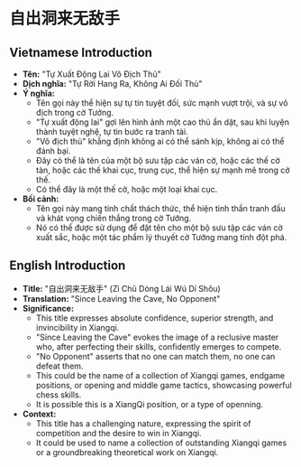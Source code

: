 # 自出洞来无敌手

## Vietnamese Introduction

* **Tên:** "Tự Xuất Động Lai Vô Địch Thủ"
* **Dịch nghĩa:** "Tự Rời Hang Ra, Không Ai Đối Thủ"
* **Ý nghĩa:**
    * Tên gọi này thể hiện sự tự tin tuyệt đối, sức mạnh vượt trội, và sự vô địch trong cờ Tướng.
    * "Tự xuất động lai" gợi lên hình ảnh một cao thủ ẩn dật, sau khi luyện thành tuyệt nghệ, tự tin bước ra tranh tài.
    * "Vô địch thủ" khẳng định không ai có thể sánh kịp, không ai có thể đánh bại.
    * Đây có thể là tên của một bộ sưu tập các ván cờ, hoặc các thế cờ tàn, hoặc các thế khai cục, trung cục, thể hiện sự mạnh mẽ trong cờ thế.
    * Có thể đây là một thế cờ, hoặc một loại khai cục.
* **Bối cảnh:**
    * Tên gọi này mang tính chất thách thức, thể hiện tinh thần tranh đấu và khát vọng chiến thắng trong cờ Tướng.
    * Nó có thể được sử dụng để đặt tên cho một bộ sưu tập các ván cờ xuất sắc, hoặc một tác phẩm lý thuyết cờ Tướng mang tính đột phá.

## English Introduction

* **Title:** "自出洞来无敌手" (Zì Chū Dòng Lái Wú Dí Shǒu)
* **Translation:** "Since Leaving the Cave, No Opponent"
* **Significance:**
    * This title expresses absolute confidence, superior strength, and invincibility in Xiangqi.
    * "Since Leaving the Cave" evokes the image of a reclusive master who, after perfecting their skills, confidently emerges to compete.
    * "No Opponent" asserts that no one can match them, no one can defeat them.
    * This could be the name of a collection of Xiangqi games, endgame positions, or opening and middle game tactics, showcasing powerful chess skills.
    * It is possible this is a XiangQi position, or a type of openning.
* **Context:**
    * This title has a challenging nature, expressing the spirit of competition and the desire to win in Xiangqi.
    * It could be used to name a collection of outstanding Xiangqi games or a groundbreaking theoretical work on Xiangqi.